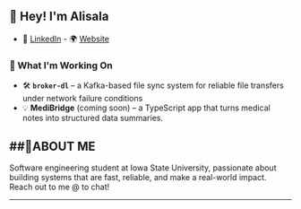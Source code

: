 ##  👋 Hey! I'm Alisala

 - 🔗 [LinkedIn](https://www.linkedin.com/in/alisala-mwamba-aaba67250/) - 🌍 [Website](https://alisalamwamba.dev)
   
### 🚀 What I'm Working On

- 🛠 **`broker-dl`** – a Kafka-based file sync system for reliable file transfers under network failure conditions
- 💡 **MediBridge** (coming soon) – a TypeScript app that turns medical notes into structured data summaries.

##🙅ABOUT ME
-------------------------------                                   
Software engineering student at Iowa State University,
passionate about building systems that are fast, reliable,
and make a real-world impact. 
Reach out to me @ to chat!


---
<!--
**Mwambama/Mwambama** is a ✨ _special_ ✨ repository because its `README.md` (this file) appears on your GitHub profile.

Here are some ideas to get you started:

- 🔭 I’m currently working on ...
- 🌱 I’m currently learning ...
- 👯 I’m looking to collaborate on ...
- 🤔 I’m looking for help with ...
- 💬 Ask me about ...
- 📫 How to reach me: ...
- 😄 Pronouns: ...
- ⚡ Fun fact: ...
-->
